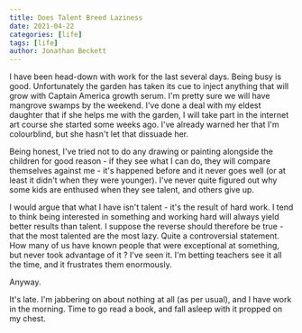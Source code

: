 ```yaml
---
title: Does Talent Breed Laziness 
date: 2021-04-22
categories: [life]
tags: [life]
author: Jonathan Beckett
---
```


I have been head-down with work for the last several days. Being busy is good. Unfortunately the garden has taken its cue to inject anything that will grow with Captain America growth serum. I'm pretty sure we will have mangrove swamps by the weekend. I've done a deal with my eldest daughter that if she helps me with the garden, I will take part in the internet art course she started some weeks ago. I've already warned her that I'm colourblind, but she hasn't let that dissuade her.

Being honest, I've tried not to do any drawing or painting alongside the children for good reason - if they see what I can do, they will compare themselves against me - it's happened before and it never goes well (or at least it didn't when they were younger). I've never quite figured out why some kids are enthused when they see talent, and others give up.

I would argue that what I have isn't talent - it's the result of hard work. I tend to think being interested in something and working hard will always yield better results than talent. I suppose the reverse should therefore be true - that the most talented are the most lazy. Quite a controversial statement. How many of us have known people that were exceptional at something, but never took advantage of it ? I've seen it. I'm betting teachers see it all the time, and it frustrates them enormously.

Anyway.

It's late. I'm jabbering on about nothing at all (as per usual), and I have work in the morning. Time to go read a book, and fall asleep with it propped on my chest.